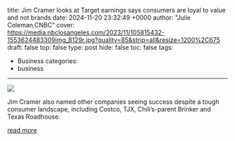 title: Jim Cramer looks at Target earnings says consumers are loyal to value and not brands
date: 2024-11-20 23:32:49 +0000
author: "Julie Coleman,CNBC"
cover: https://media.nbclosangeles.com/2023/11/105815432-1553624483309img_8129r.jpg?quality=85&strip=all&resize=1200%2C675
draft: false
top: false
type: post
hide: false
toc: false
tags:
  - Business
categories:
  - business
---

![](https://media.nbclosangeles.com/2023/11/105815432-1553624483309img_8129r.jpg?quality=85&strip=all&resize=1200%2C675)

Jim Cramer also named other companies seeing success despite a tough consumer landscape, including Costco, TJX, Chili’s-parent Brinker and Texas Roadhouse.

[read more](https://www.nbclosangeles.com/news/business/money-report/jim-cramer-looks-at-target-earnings-says-consumers-are-loyal-to-value-and-not-brands/3565546/)

